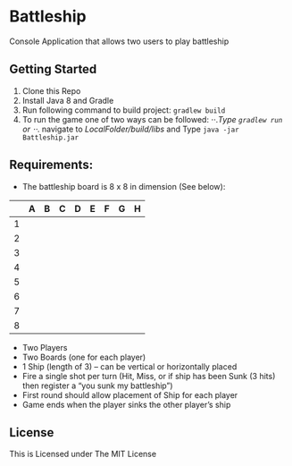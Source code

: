 # Battleship
Console Application that allows two users to play battleship

## Getting Started
1. Clone this Repo
2. Install Java 8 and Gradle
3. Run following command to build project: `gradlew build`
4. To run the game one of two ways can be followed:
⋅⋅*.Type	`gradlew run`
	or
⋅⋅*. navigate to *LocalFolder/build/libs* and Type `java -jar Battleship.jar`
	

## Requirements:
- The battleship board is 8 x 8 in dimension (See below):

||A|B|C|D|E|F|G|H|
|---|---|---|---|---|---|---|---|---|
|1|||||||||
|2|||||||||
|3|||||||||
|4|||||||||
|5|||||||||
|6|||||||||
|7|||||||||
|8|||||||||


- Two Players
- Two Boards (one for each player)
- 1 Ship (length of 3) – can be vertical or horizontally placed
- Fire a single shot per turn (Hit, Miss, or if ship has been Sunk (3 hits) then register a “you sunk my battleship”)
- First round should allow placement of Ship for each player
- Game ends when the player sinks the other player’s ship


## License
This is Licensed under The MIT License